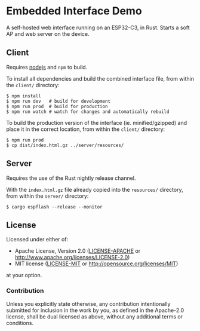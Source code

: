 # Embedded Interface Demo

A self-hosted web interface running on an ESP32-C3, in Rust. Starts a soft AP and web server on the device.

## Client

Requires [nodejs] and `npm` to build.

To install all dependencies and build the combined interface file, from within the `client/` directory:

```shell
$ npm install
$ npm run dev   # build for development
$ npm run prod  # build for production
$ npm run watch # watch for changes and automatically rebuild
```

To build the production version of the interface (ie. minified/gzipped) and place it in the correct location, from within the `client/` directory:

```shell
$ npm run prod
$ cp dist/index.html.gz ../server/resources/
```

[nodejs]: https://nodejs.org/en/

## Server

Requires the use of the Rust nightly release channel.

With the `index.html.gz` file already copied into the `resources/` directory, from within the `server/` directory:

```shell
$ cargo espflash --release --monitor
```

## License

Licensed under either of:

- Apache License, Version 2.0 ([LICENSE-APACHE](LICENSE-APACHE) or http://www.apache.org/licenses/LICENSE-2.0)
- MIT license ([LICENSE-MIT](LICENSE-MIT) or http://opensource.org/licenses/MIT)

at your option.

### Contribution

Unless you explicitly state otherwise, any contribution intentionally submitted for inclusion in
the work by you, as defined in the Apache-2.0 license, shall be dual licensed as above, without
any additional terms or conditions.

